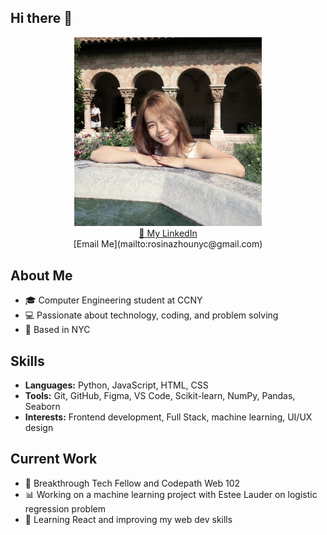 ## Hi there 👋
<p align="center">
<img src="./assets/my_pic.jpeg" alt="a pic of a career baddie" width="300"><br>
<a href="www.linkedin.com/in/rosinaz">🌱 My LinkedIn</a><br>
[Email Me](mailto:rosinazhounyc@gmail.com)
</p>

## About Me
- 🎓 Computer Engineering student at CCNY
- 💻 Passionate about technology, coding, and problem solving
- 📍 Based in NYC

## Skills
- **Languages:** Python, JavaScript, HTML, CSS
- **Tools:** Git, GitHub, Figma, VS Code, Scikit-learn, NumPy, Pandas, Seaborn
- **Interests:** Frontend development, Full Stack,  machine learning, UI/UX design

## Current Work
- 🔭 Breakthrough Tech Fellow and  Codepath Web 102
- 📊 Working on a machine learning project with Estee Lauder on logistic regression problem
- 🌱 Learning React and improving my web dev skills




<!--
**Shampoopoooo/Shampoopoooo** is a ✨ _special_ ✨ repository because its `README.md` (this file) appears on your GitHub profile.

Here are some ideas to get you started:

- 🔭 I’m currently working on ...
- 🌱 I’m currently learning ...
- 👯 I’m looking to collaborate on ...
- 🤔 I’m looking for help with ...
- 💬 Ask me about ...
- 📫 How to reach me: ...
- 😄 Pronouns: ...
- ⚡ Fun fact: ...
-->
